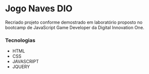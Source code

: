 # Jogo Naves DIO

Recriado projeto conforme demostrado em laboratório proposto no bootcamp de JavaScript Game Developer da Digital Innovation One.

### Tecnologias
- HTML
- CSS
- JAVASCRIPT
- JQUERY
